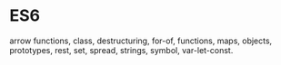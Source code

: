 <!-- @format -->

# ES6

arrow functions, class, destructuring, for-of, functions, maps, objects, prototypes, rest, set, spread, strings, symbol, var-let-const.
